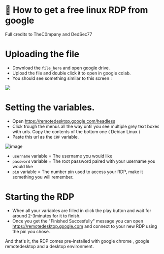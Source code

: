 # 🚩 How to get a free linux RDP from google

Full credits to TheC0mpany and DedSec77

# Uploading the file
* Download the `file_here` and open google drive.
* Upload the file and double click it to open in google colab.
* You should see something similar to this screen :
<img src="https://media.discordapp.net/attachments/898953211568873562/911800127079997481/unknown.png?width=806&height=401">

# Setting the variables.
* Open https://remotedesktop.google.com/headless
* Click trough the menus all the way until you see multiple grey text boxes with urls. Copy the contents of the bottom one ( Debian Linux )
* Paste this url as the `CRP` variable.

![image](https://user-images.githubusercontent.com/82523410/142825148-edff77fc-4426-43ef-8fed-7d7b307ae3e0.png)

 * `username` variable = The username you would like
 * `password` variable = The root password paired with your username you would like
 * `pin` variable = The number pin used to access your RDP, make it something you will remember.

# Starting the RDP
 * When all your variables are filled in click the play button and wait for around 2-3minutes for it to finish. 
 * Once you get the "Finished Succesfully" message you can open https://remotedesktop.google.com and connect to your new RDP using the pin you chose.
 
And that's it, the RDP comes pre-installed with google chrome , google remotedesktop and a desktop environment.
